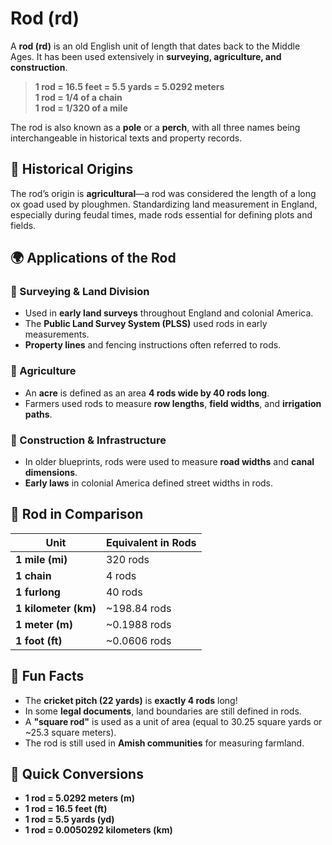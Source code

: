 # Rod (rd)

A **rod (rd)** is an old English unit of length that dates back to the Middle Ages. It has been used extensively in **surveying, agriculture, and construction**.

> **1 rod = 16.5 feet = 5.5 yards = 5.0292 meters**  
> **1 rod = 1/4 of a chain**  
> **1 rod = 1/320 of a mile**

The rod is also known as a **pole** or a **perch**, with all three names being interchangeable in historical texts and property records.

## 🌾 Historical Origins

The rod’s origin is **agricultural**—a rod was considered the length of a long ox goad used by ploughmen. Standardizing land measurement in England, especially during feudal times, made rods essential for defining plots and fields.

## 🌍 Applications of the Rod

### **🔹 Surveying & Land Division**
- Used in **early land surveys** throughout England and colonial America.
- The **Public Land Survey System (PLSS)** used rods in early measurements.
- **Property lines** and fencing instructions often referred to rods.

### **🔹 Agriculture**
- An **acre** is defined as an area **4 rods wide by 40 rods long**.
- Farmers used rods to measure **row lengths**, **field widths**, and **irrigation paths**.

### **🔹 Construction & Infrastructure**
- In older blueprints, rods were used to measure **road widths** and **canal dimensions**.
- **Early laws** in colonial America defined street widths in rods.

## 📏 Rod in Comparison

| Unit | Equivalent in Rods |
|------|--------------------|
| **1 mile (mi)** | 320 rods |
| **1 chain** | 4 rods |
| **1 furlong** | 40 rods |
| **1 kilometer (km)** | ~198.84 rods |
| **1 meter (m)** | ~0.1988 rods |
| **1 foot (ft)** | ~0.0606 rods |

## 🌟 Fun Facts

- The **cricket pitch (22 yards)** is **exactly 4 rods** long!
- In some **legal documents**, land boundaries are still defined in rods.
- A **"square rod"** is used as a unit of area (equal to 30.25 square yards or ~25.3 square meters).
- The rod is still used in **Amish communities** for measuring farmland.

## 🔄 Quick Conversions

- **1 rod = 5.0292 meters (m)**
- **1 rod = 16.5 feet (ft)**
- **1 rod = 5.5 yards (yd)**
- **1 rod = 0.0050292 kilometers (km)**
